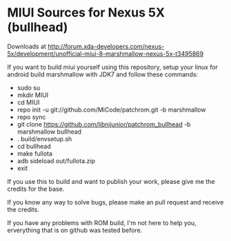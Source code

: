 # MIUI Sources for Nexus 5X (bullhead)

Downloads at http://forum.xda-developers.com/nexus-5x/development/unofficial-miui-8-marshmallow-nexus-5x-t3495869

If you want to build miui yourself using this repository, setup your linux for android build marshmallow with JDK7 and follow these commands:


- sudo su
- mkdir MIUI
- cd MIUI
- repo init -u git://github.com/MiCode/patchrom.git -b marshmallow
- repo sync
- git clone https://github.com/libnijunior/patchrom_bullhead -b marshmallow bullhead
- . build/envsetup.sh
- cd bullhead
- make fullota
- adb sideload out/fullota.zip
- exit



If you use this to build and want to publish your work, please give me the credits for the base.

If you know any way to solve bugs, please make an pull request and receive the credits.

If you have any problems with ROM build, I'm not here to help you, erverything that is on github was tested before.
